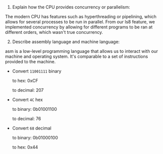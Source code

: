<!-- Answers to the Short Answer Essay Questions go here -->

1. Explain how the CPU provides concurrency or parallelism:

The modern CPU has features such as hyperthreading or pipelining, which allows for several processes to be run in parallel. From our ls8 feature, we implemented concurrency by allowing for different programs to be ran at different orders, which wasn't true concurrency.

2. Describe assembly language and machine language:

asm is a low-level programming language that allows us to interact with our machine and operating system. It's comparable to a set of instructions provided to the machine.

- Convert `11001111` binary

  to hex: 0xCF

  to decimal: 207

* Convert `4C` hex

  to binary: 0b01001100

  to decimal: 76

- Convert `68` decimal

  to binary: 0b01000100

  to hex: 0x44

